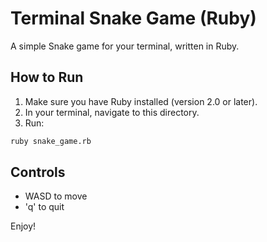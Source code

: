 # Terminal Snake Game (Ruby)

A simple Snake game for your terminal, written in Ruby.

## How to Run

1. Make sure you have Ruby installed (version 2.0 or later).
2. In your terminal, navigate to this directory.
3. Run:

```sh
ruby snake_game.rb
```

## Controls
- WASD to move
- 'q' to quit

Enjoy!

